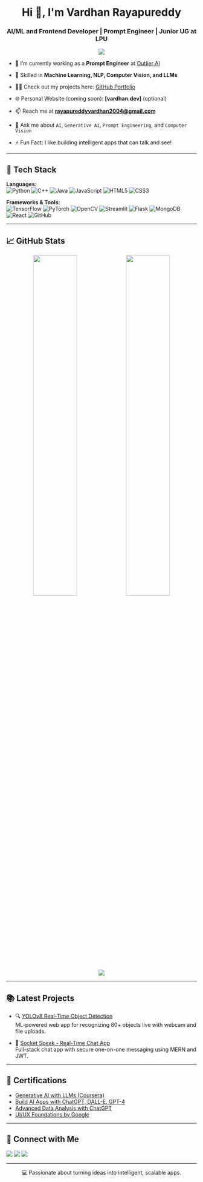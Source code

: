 <h1 align="center">Hi 👋, I'm Vardhan Rayapureddy</h1>
<h3 align="center">AI/ML and Frontend Developer | Prompt Engineer | Junior UG at LPU</h3>

<p align="center">
  <img src="https://readme-typing-svg.herokuapp.com/?lines=AI%2FML+Developer;Frontend+Web+Enthusiast;Prompt+Engineer;Always+learning+new+things&center=true&width=500&height=45">
</p>

- 🔭 I’m currently working as a **Prompt Engineer** at [Outlier AI](https://outlier.ai)

- 🧠 Skilled in **Machine Learning, NLP, Computer Vision, and LLMs**

- 👨‍💻 Check out my projects here: [GitHub Portfolio](https://github.com/vardhan0811)

- 🌐 Personal Website (coming soon): **[vardhan.dev]** (optional)

- 📫 Reach me at **rayapureddyvardhan2004@gmail.com**

- 💬 Ask me about `AI`, `Generative AI`, `Prompt Engineering`, and `Computer Vision`

- ⚡ Fun Fact: I like building intelligent apps that can talk and see!

---

## 🚀 Tech Stack

**Languages:**  
![Python](https://img.shields.io/badge/-Python-3776AB?logo=python&logoColor=white&style=for-the-badge)
![C++](https://img.shields.io/badge/-C++-00599C?logo=c%2B%2B&logoColor=white&style=for-the-badge)
![Java](https://img.shields.io/badge/-Java-007396?logo=java&logoColor=white&style=for-the-badge)
![JavaScript](https://img.shields.io/badge/-JavaScript-F7DF1E?logo=javascript&logoColor=black&style=for-the-badge)
![HTML5](https://img.shields.io/badge/-HTML5-E34F26?logo=html5&logoColor=white&style=for-the-badge)
![CSS3](https://img.shields.io/badge/-CSS3-1572B6?logo=css3&logoColor=white&style=for-the-badge)

**Frameworks & Tools:**  
![TensorFlow](https://img.shields.io/badge/-TensorFlow-FF6F00?logo=tensorflow&logoColor=white&style=for-the-badge)
![PyTorch](https://img.shields.io/badge/-PyTorch-EE4C2C?logo=pytorch&logoColor=white&style=for-the-badge)
![OpenCV](https://img.shields.io/badge/-OpenCV-5C3EE8?logo=opencv&logoColor=white&style=for-the-badge)
![Streamlit](https://img.shields.io/badge/-Streamlit-FF4B4B?logo=streamlit&logoColor=white&style=for-the-badge)
![Flask](https://img.shields.io/badge/-Flask-000000?logo=flask&logoColor=white&style=for-the-badge)
![MongoDB](https://img.shields.io/badge/-MongoDB-47A248?logo=mongodb&logoColor=white&style=for-the-badge)
![React](https://img.shields.io/badge/-React-61DAFB?logo=react&logoColor=black&style=for-the-badge)
![GitHub](https://img.shields.io/badge/-GitHub-181717?logo=github&logoColor=white&style=for-the-badge)

---

## 📈 GitHub Stats

<p align="center">
  <img width="48%" src="https://github-readme-stats.vercel.app/api?username=vardhan0811&show_icons=true&theme=radical" />
  <img width="48%" src="https://github-readme-streak-stats.herokuapp.com/?user=vardhan0811&theme=radical" />
</p>
<p align="center">
  <img src="https://github-readme-stats.vercel.app/api/top-langs/?username=vardhan0811&layout=compact&theme=radical" />
</p>

---

## 📚 Latest Projects

- 🔍 [YOLOv8 Real-Time Object Detection](https://github.com/vardhan0811/yolov8-object-detection)  
  ML-powered web app for recognizing 80+ objects live with webcam and file uploads.

- 💬 [Socket Speak - Real-Time Chat App](https://github.com/vardhan0811/SocketSpeak)  
  Full-stack chat app with secure one-on-one messaging using MERN and JWT.

---

## 📜 Certifications

- [Generative AI with LLMs (Coursera)](https://coursera.org/verify/LNFDKXHJCXY5)
- [Build AI Apps with ChatGPT, DALL-E, GPT-4](https://coursera.org/verify/SZUAF7WCMTKX)
- [Advanced Data Analysis with ChatGPT](https://coursera.org/verify/TU7SL5LC4U9Q)
- [UI/UX Foundations by Google](https://coursera.org/verify/3RNJUT2DK9WY)

---

## 🔗 Connect with Me

<p align="left">
<a href="https://www.linkedin.com/in/vardhan0811/" target="_blank"><img src="https://img.shields.io/badge/-LinkedIn-0077B5?logo=linkedin&logoColor=white&style=for-the-badge"></a>
<a href="mailto:rayapureddyvardhan2004@gmail.com"><img src="https://img.shields.io/badge/-Email-D14836?logo=gmail&logoColor=white&style=for-the-badge"></a>
<a href="https://github.com/vardhan0811"><img src="https://img.shields.io/badge/-GitHub-181717?logo=github&logoColor=white&style=for-the-badge"></a>
</p>

---

<p align="center">💻 Passionate about turning ideas into intelligent, scalable apps.</p>
